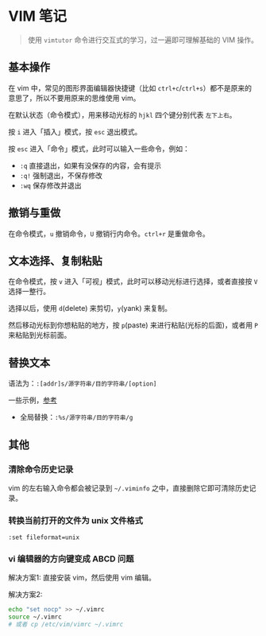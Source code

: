 # VIM 笔记

> 使用 `vimtutor` 命令进行交互式的学习，过一遍即可理解基础的 VIM 操作。

## 基本操作

在 vim 中，常见的图形界面编辑器快捷键（比如 `ctrl+c`/`ctrl+s`）都不是原来的意思了，所以不要用原来的思维使用 vim。

在默认状态（命令模式），用来移动光标的 `hjkl` 四个键分别代表 `左下上右`。

按 `i` 进入「插入」模式，按 `esc` 退出模式。

按 `esc` 进入「命令」模式，此时可以输入一些命令，例如：

- `:q` 直接退出，如果有没保存的内容，会有提示
- `:q!` 强制退出，不保存修改
- `:wq` 保存修改并退出

## 撤销与重做

在命令模式，`u` 撤销命令，`U` 撤销行内命令。`ctrl+r` 是重做命令。

## 文本选择、复制粘贴

在命令模式，按 `v` 进入「可视」模式，此时可以移动光标进行选择，或者直接按 `V` 选择一整行。

选择以后，使用 `d`(delete) 来剪切，`y`(yank) 来复制。

然后移动光标到你想粘贴的地方，按 `p`(paste) 来进行粘贴(光标的后面)，或者用 `P` 来粘贴到光标前面。

## 替换文本

语法为：`:[addr]s/源字符串/目的字符串/[option]`

一些示例，[参考](https://www.cnblogs.com/beenoisy/p/4046074.html)

- 全局替换：`:%s/源字符串/目的字符串/g`

## 其他

### 清除命令历史记录

vim 的左右输入命令都会被记录到 `~/.viminfo` 之中，直接删除它即可清除历史记录。

### 转换当前打开的文件为 unix 文件格式

```
:set fileformat=unix
```
### vi 编辑器的方向键变成 ABCD 问题

解决方案1: 直接安装 vim，然后使用 vim 编辑。

解决方案2:

```sh
echo "set nocp" >> ~/.vimrc
source ~/.vimrc
# 或者 cp /etc/vim/vimrc ~/.vimrc
```
